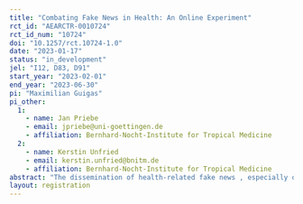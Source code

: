 ```yaml
---
title: "Combating Fake News in Health: An Online Experiment"
rct_id: "AEARCTR-0010724"
rct_id_num: "10724"
doi: "10.1257/rct.10724-1.0"
date: "2023-01-17"
status: "in_development"
jel: "I12, D83, D91"
start_year: "2023-02-01"
end_year: "2023-06-30"
pi: "Maximilian Guigas"
pi_other:
  1:
    - name: Jan Priebe
    - email: jpriebe@uni-goettingen.de
    - affiliation: Bernhard-Nocht-Institute for Tropical Medicine
  2:
    - name: Kerstin Unfried
    - email: kerstin.unfried@bnitm.de
    - affiliation: Bernhard-Nocht-Institute for Tropical Medicine
abstract: "The dissemination of health-related fake news , especially on social media platforms, is a strong thread to the efficient provision of health care. Several media platforms have recently established tools to combat the spread of fake news. In this research project, we aim to assess the effectiveness of such tools, and elaborate on the underlying psychological mechanisms. Specifically, we will conduct an online survey experiment in six sub-Saharan African countries via Facebook to evaluate the impact of two kinds of such tools – a pre- and a debunking tool - on individuals’ sharing behavior. Moreover, our experimental set-up allows to shed light on the causal impact of confirmatory search behavior and article accuracy on the impact of these tools on people’s article sharing behavior. We consider two indicators of sharing behavior: (i) intentions (willingness to share) and (ii) action (clicking a Facebook sharing  button). Apart from the impacts of those tools, we plan to analyze differences in sharing behavior regarding sociodemographic factors, personality and risk aversion, prior health and vaccination attitudes and own health and vaccination history."
layout: registration
---
```


